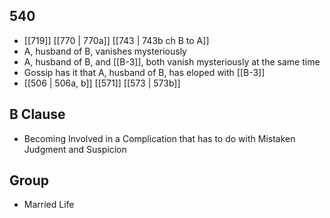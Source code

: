 ## 540
- [[719]] [[770 | 770a]] [[743 | 743b ch B to A]] 
- A, husband of B, vanishes mysteriously
- A, husband of B, and [[B-3]], both vanish mysteriously at the same time
- Gossip has it that A, husband of B, has eloped with [[B-3]]
- [[506 | 506a, b]] [[571]] [[573 | 573b]] 

## B Clause
- Becoming Involved in a Complication that has to do with Mistaken Judgment and Suspicion

## Group
- Married Life

